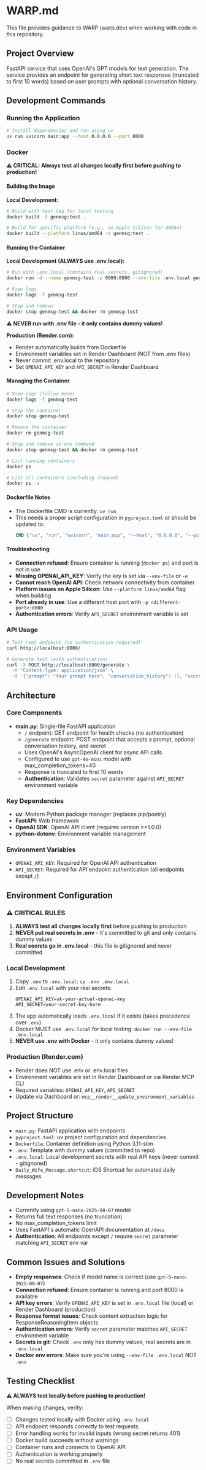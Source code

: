 # WARP.md

This file provides guidance to WARP (warp.dev) when working with code in this repository.

## Project Overview

FastAPI service that uses OpenAI's GPT models for text generation. The service provides an endpoint for generating short text responses (truncated to first 10 words) based on user prompts with optional conversation history.

## Development Commands

### Running the Application

```bash
# Install dependencies and run using uv
uv run uvicorn main:app --host 0.0.0.0 --port 8000
```

### Docker

**⚠️ CRITICAL: Always test all changes locally first before pushing to production!**

#### Building the Image

**Local Development:**
```bash
# Build with test tag for local testing
docker build -t genmsg:test .

# Build for specific platform (e.g., on Apple Silicon for AMD64)
docker build --platform linux/amd64 -t genmsg:test .
```

#### Running the Container

**Local Development (ALWAYS use .env.local):**
```bash
# Run with .env.local (contains real secrets, gitignored)
docker run -d --name genmsg-test -p 8000:8000 --env-file .env.local genmsg:test

# View logs
docker logs -f genmsg-test

# Stop and remove
docker stop genmsg-test && docker rm genmsg-test
```

**⚠️ NEVER run with .env file - it only contains dummy values!**

**Production (Render.com):**
- Render automatically builds from Dockerfile
- Environment variables set in Render Dashboard (NOT from .env files)
- Never commit .env.local to the repository
- Set `OPENAI_API_KEY` and `API_SECRET` in Render Dashboard

#### Managing the Container

```bash
# View logs (follow mode)
docker logs -f genmsg-test

# Stop the container
docker stop genmsg-test

# Remove the container
docker rm genmsg-test

# Stop and remove in one command
docker stop genmsg-test && docker rm genmsg-test

# List running containers
docker ps

# List all containers (including stopped)
docker ps -a
```

#### Dockerfile Notes

- The Dockerfile CMD is currently: `uv run`
- This needs a proper script configuration in `pyproject.toml` or should be updated to:
  ```dockerfile
  CMD ["uv", "run", "uvicorn", "main:app", "--host", "0.0.0.0", "--port", "8000"]
  ```

#### Troubleshooting

- **Connection refused**: Ensure container is running (`docker ps`) and port is not in use
- **Missing OPENAI_API_KEY**: Verify the key is set via `--env-file` or `-e`
- **Cannot reach OpenAI API**: Check network connectivity from container
- **Platform issues on Apple Silicon**: Use `--platform linux/amd64` flag when building
- **Port already in use**: Use a different host port with `-p <different-port>:8000`
- **Authentication errors**: Verify `API_SECRET` environment variable is set

### API Usage

```bash
# Test root endpoint (no authentication required)
curl http://localhost:8000/

# Generate text (with authentication)
curl -X POST http://localhost:8000/generate \
  -H "Content-Type: application/json" \
  -d '{"prompt": "Your prompt here", "conversation_history": [], "secret": "your-secret-key-here"}'
```

## Architecture

### Core Components

- **main.py**: Single-file FastAPI application
  - `/` endpoint: GET endpoint for health checks (no authentication)
  - `/generate` endpoint: POST endpoint that accepts a prompt, optional conversation history, and secret
  - Uses OpenAI's AsyncOpenAI client for async API calls
  - Configured to use `gpt-4o-mini` model with max_completion_tokens=40
  - Response is truncated to first 10 words
  - **Authentication**: Validates `secret` parameter against `API_SECRET` environment variable

### Key Dependencies

- **uv**: Modern Python package manager (replaces pip/poetry)
- **FastAPI**: Web framework
- **OpenAI SDK**: OpenAI API client (requires version >=1.0.0)
- **python-dotenv**: Environment variable management

### Environment Variables

- `OPENAI_API_KEY`: Required for OpenAI API authentication
- `API_SECRET`: Required for API endpoint authentication (all endpoints except `/`)

## Environment Configuration

### ⚠️ CRITICAL RULES
1. **ALWAYS test all changes locally first** before pushing to production
2. **NEVER put real secrets in .env** - it's committed to git and only contains dummy values
3. **Real secrets go in .env.local** - this file is gitignored and never committed

### Local Development
1. Copy `.env` to `.env.local`: `cp .env .env.local`
2. Edit `.env.local` with your real secrets:
   ```
   OPENAI_API_KEY=sk-your-actual-openai-key
   API_SECRET=your-secret-key-here
   ```
3. The app automatically loads `.env.local` if it exists (takes precedence over `.env`)
4. Docker MUST use `.env.local` for local testing: `docker run --env-file .env.local`
5. **NEVER use .env with Docker** - it only contains dummy values!

### Production (Render.com)
- Render does NOT use .env or .env.local files
- Environment variables are set in Render Dashboard or via Render MCP CLI
- Required variables: `OPENAI_API_KEY`, `API_SECRET`
- Update via Dashboard or: `mcp__render__update_environment_variables`

## Project Structure

- `main.py`: FastAPI application with endpoints
- `pyproject.toml`: uv project configuration and dependencies
- `Dockerfile`: Container definition using Python 3.11-slim
- `.env`: Template with dummy values (committed to repo)
- `.env.local`: Local development secrets with real API keys (never commit - gitignored)
- `Daily_Wife_Message.shortcut`: iOS Shortcut for automated daily messages

## Development Notes

- Currently using `gpt-5-nano-2025-08-07` model
- Returns full text responses (no truncation)
- No max_completion_tokens limit
- Uses FastAPI's automatic OpenAPI documentation at `/docs`
- **Authentication**: All endpoints except `/` require `secret` parameter matching `API_SECRET` env var

## Common Issues and Solutions

- **Empty responses**: Check if model name is correct (use `gpt-5-nano-2025-08-07`)
- **Connection refused**: Ensure container is running and port 8000 is available
- **API key errors**: Verify `OPENAI_API_KEY` is set in `.env.local` file (local) or Render Dashboard (production)
- **Response format issues**: Check content extraction logic for ResponseReasoningItem objects
- **Authentication errors**: Verify `secret` parameter matches `API_SECRET` environment variable
- **Secrets in git**: Check `.env` only has dummy values, real secrets are in `.env.local`
- **Docker env errors**: Make sure you're using `--env-file .env.local` NOT `.env`

## Testing Checklist

**⚠️ ALWAYS test locally before pushing to production!**

When making changes, verify:
- [ ] Changes tested locally with Docker using `.env.local`
- [ ] API endpoint responds correctly to test requests
- [ ] Error handling works for invalid inputs (wrong secret returns 401)
- [ ] Docker build succeeds without warnings
- [ ] Container runs and connects to OpenAI API
- [ ] Authentication is working properly
- [ ] No real secrets committed in `.env` file
